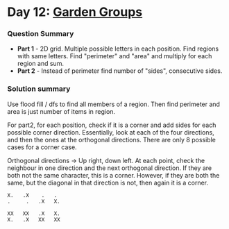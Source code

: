 # Day 12: [Garden Groups](https://adventofcode.com/2024/day/12)

### Question Summary
- **Part 1** - 2D grid. Multiple possible letters in each position. Find regions with same letters. Find "perimeter" and "area" and multiply for each region and sum. 
- **Part 2** - Instead of perimeter find number of "sides", consecutive sides. 

### Solution summary 

Use flood fill / dfs to find all members of a region. Then find perimeter and area is just number of items in region. 

For part2, for each position, check if it is a corner and add sides for each possible corner direction. Essentially, 
look at each of the four directions, and then the ones at the orthogonal directions. There are only 8 possible cases 
for a corner case.  

Orthogonal directions -> Up right, down left. At each point, check the neighbour in one direction and the next orthogonal direction. 
If they are both not the same character, this is a corner. However, if they are both the same, but the diagonal in that direction is not, 
then again it is a corner. 


```
X.   .X    .   .
.     .   .X   X.

XX   XX   .X   X.
X.   .X   XX   XX
```
